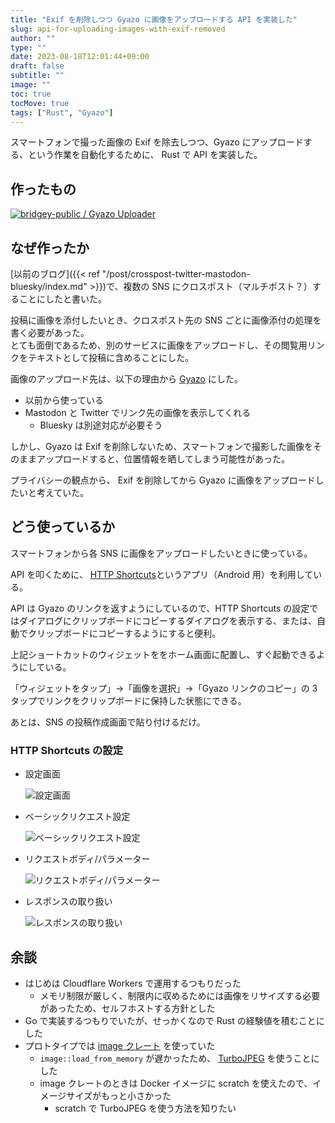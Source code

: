 ```yaml
---
title: "Exif を削除しつつ Gyazo に画像をアップロードする API を実装した"
slug: api-for-uploading-images-with-exif-removed
author: ""
type: ""
date: 2023-08-18T12:01:44+09:00
draft: false
subtitle: ""
image: ""
toc: true
tocMove: true
tags: ["Rust", "Gyazo"]
---
```


スマートフォンで撮った画像の Exif を除去しつつ、Gyazo にアップロードする、という作業を自動化するために、
Rust で API を実装した。

## 作ったもの

[![bridgey-public / Gyazo Uploader](https://gitlab-card.bridgey.workers.dev/repos/bridgey-public/gyazo-uploader?fullname=&link_target=_blank)](https://gitlab.com/bridgey-public/gyazo-uploader)

## なぜ作ったか

[以前のブログ]({{< ref "/post/crosspost-twitter-mastodon-bluesky/index.md" >}})で、複数の SNS にクロスポスト（マルチポスト？）することにしたと書いた。

投稿に画像を添付したいとき、クロスポスト先の SNS ごとに画像添付の処理を書く必要があった。  
とても面倒であるため、別のサービスに画像をアップロードし、その閲覧用リンクをテキストとして投稿に含めることにした。

画像のアップロード先は、以下の理由から [Gyazo](https://gyazo.com) にした。

- 以前から使っている
- Mastodon と Twitter でリンク先の画像を表示してくれる
  - Bluesky は別途対応が必要そう

しかし、Gyazo は Exif を削除しないため、スマートフォンで撮影した画像をそのままアップロードすると、位置情報を晒してしまう可能性があった。

プライバシーの観点から、 Exif を削除してから Gyazo に画像をアップロードしたいと考えていた。

## どう使っているか

スマートフォンから各 SNS に画像をアップロードしたいときに使っている。

API を叩くために、 [HTTP Shortcuts](https://http-shortcuts.rmy.ch/)というアプリ（Android 用）を利用している。

API は Gyazo のリンクを返すようにしているので、HTTP Shortcuts の設定ではダイアログにクリップボードにコピーするダイアログを表示する、または、自動でクリップボードにコピーするようにすると便利。

上記ショートカットのウィジェットををホーム画面に配置し、すぐ起動できるようにしている。

「ウィジェットをタップ」→「画像を選択」→「Gyazo リンクのコピー」の 3 タップでリンクをクリップボードに保持した状態にできる。

あとは、SNS の投稿作成画面で貼り付けるだけ。

### HTTP Shortcuts の設定

- 設定画面

  ![設定画面](./settings.png)

- ベーシックリクエスト設定

  ![ベーシックリクエスト設定](./basic-request.png)

- リクエストボディ/パラメーター

  ![リクエストボディ/パラメーター](./request-body.png)

- レスポンスの取り扱い

  ![レスポンスの取り扱い](./response.png)

## 余談

- はじめは Cloudflare Workers で運用するつもりだった
  - メモリ制限が厳しく、制限内に収めるためには画像をリサイズする必要があったため、セルフホストする方針とした
- Go で実装するつもりでいたが、せっかくなので Rust の経験値を積むことにした
- プロトタイプでは [image クレート](https://crates.io/crates/image) を使っていた
  - `image::load_from_memory` が遅かったため、 [TurboJPEG](https://docs.rs/turbojpeg/latest/turbojpeg/) を使うことにした
  - image クレートのときは Docker イメージに scratch を使えたので、イメージサイズがもっと小さかった
    - scratch で TurboJPEG を使う方法を知りたい
